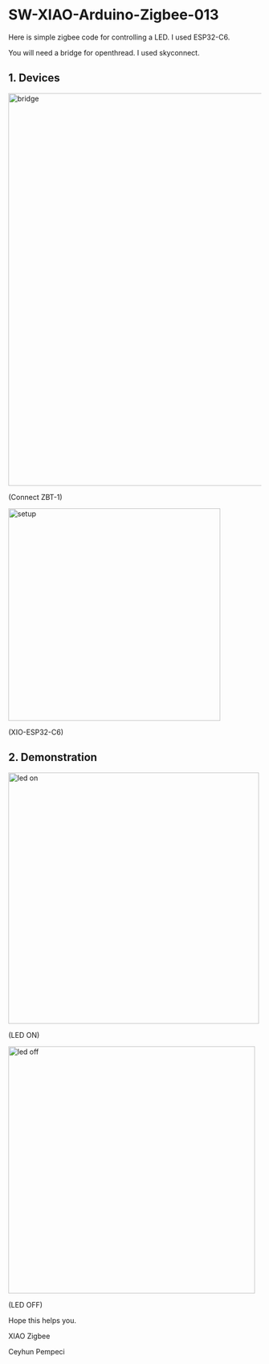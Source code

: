 # SW-XIAO-Arduino-Zigbee-013

Here is simple zigbee code for controlling a LED. I used ESP32-C6. 

You will need a bridge for openthread. I used skyconnect.

## 1. Devices

<img width="780" alt="bridge" src="https://github.com/user-attachments/assets/169408f2-5e5d-4cd0-a379-d93487f98e8a" />

(Connect ZBT-1)

<img width="422" alt="setup" src="https://github.com/user-attachments/assets/feb5aa8f-ba4b-4c97-9349-b7911fbd7909" />

(XIO-ESP32-C6)

## 2. Demonstration

<img width="499" alt="led on" src="https://github.com/user-attachments/assets/ef761bc1-69f7-478c-b022-e99b7a3d405a" />

(LED ON)

<img width="491" alt="led off" src="https://github.com/user-attachments/assets/c26804b6-3fc8-449d-81df-d8419da473b8" />

(LED OFF)

Hope this helps you.

XIAO Zigbee

Ceyhun Pempeci
